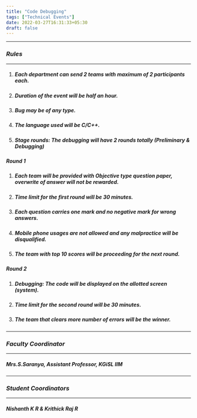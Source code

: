 ```yaml
---
title: "Code Debugging"
tags: ["Technical Events"]
date: 2022-03-27T16:31:33+05:30
draft: false
---
```

***
### ***Rules***
***
1. ##### Each department can send 2 teams with maximum of 2 participants each.
2. ##### Duration of the event will be half an hour.
3. ##### Bug may be of any type.
4. ##### The language used will be C/C++.
5. ##### Stage rounds: The debugging will have 2 rounds totally (Preliminary & Debugging)

##### ***Round 1***

1. ##### Each team will be provided with Objective type question paper, overwrite of answer will not be rewarded.
2. ##### Time limit for the first round will be 30 minutes.
3. ##### Each question carries one mark and no negative mark for wrong answers.
4. ##### Mobile phone usages are not allowed and any malpractice will be disqualified.
5. ##### The team with top 10 scores will be proceeding for the next round.


##### ***Round 2***

1. ##### Debugging: The code will be displayed on the allotted screen (system).
2. ##### Time limit for the second round will be 30 minutes.
3. ##### The team that clears more number of errors will be the winner.


***
### ***Faculty Coordinator***
***
##### Mrs.S.Saranya, Assistant Professor, KGiSL IIM

***
### ***Student Coordinators***
***
##### Nishanth K R & Krithick Raj R




